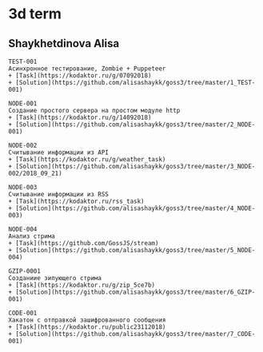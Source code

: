 # 3d term
## Shaykhetdinova Alisa

    TEST-001    
    Асинхронное тестирование, Zombie + Puppeteer  
    + [Task](https://kodaktor.ru/g/07092018)
    + [Solution](https://github.com/alisashaykk/goss3/tree/master/1_TEST-001)

    NODE-001 
    Создание простого сервера на простом модуле http
    + [Task](https://kodaktor.ru/g/14092018)
    + [Solution](https://github.com/alisashaykk/goss3/tree/master/2_NODE-001)

    NODE-002 
    Считывание информации из API
    + [Task](https://kodaktor.ru/g/weather_task)
    + [Solution](https://github.com/alisashaykk/goss3/tree/master/3_NODE-002/2018_09_21)

    NODE-003
    Считывание информации из RSS
    + [Task](https://kodaktor.ru/rss_task)
    + [Solution](https://github.com/alisashaykk/goss3/tree/master/4_NODE-003)

    NODE-004
    Анализ стрима
    + [Task](https://github.com/GossJS/stream)
    + [Solution](https://github.com/alisashaykk/goss3/tree/master/5_NODE-004)

    GZIP-0001
    Созданиие зипующего стрима
    + [Task](https://kodaktor.ru/g/zip_5ce7b)
    + [Solution](https://github.com/alisashaykk/goss3/tree/master/6_GZIP-001)

    CODE-001
    Хакатон с отправкой зашифрованного сообщения
    + [Task](https://kodaktor.ru/public23112018)
    + [Solution](https://github.com/alisashaykk/goss3/tree/master/7_CODE-001)
    
